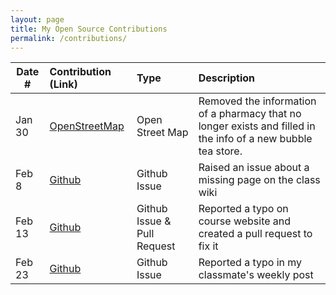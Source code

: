 ```yaml
---
layout: page
title: My Open Source Contributions
permalink: /contributions/
---
```


<!--
Type of the contribution should be "Wikipedia edit", "OpenStreet Map feature", "Documentation", "Course website", "Blog",
"Browser Add-on", etc.

The description should include a brief summary of what you did.

The link should bring us to a public page that shows your contribution. 

Replace the first row with your own contribution. 

-->





| Date #       | Contribution (Link)  | Type  | Description |
|---|:---|:---|:---|
| Jan 30 | [OpenStreetMap](https://www.openstreetmap.org/changeset/161963345) | Open Street Map | Removed the information of a pharmacy that no longer exists and filled in the info of a new bubble tea store. |
| Feb 8 | [Github](https://github.com/ossd-s25/wiki/issues/1) | Github Issue | Raised an issue about a missing page on the class wiki |
| Feb 13 | [Github](https://github.com/joannakl/ossd/issues/139) | Github Issue \& Pull Request | Reported a typo on course website and created a pull request to fix it |
| Feb 23 | [Github](https://github.com/ossd-s25/ailunc-weekly/issues/1) | Github Issue | Reported a typo in my classmate's weekly post |
